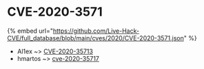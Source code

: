 # CVE-2020-3571
{% embed url="https://github.com/Live-Hack-CVE/full_database/blob/main/cves/2020/CVE-2020-3571.json" %}

* Al1ex ~> [CVE-2020-35713](https://www.alice-snow.ru/2020/database/cve-2020-3571/cve-2020-35713-al1ex)
* hmartos ~> [cve-2020-35717](https://www.alice-snow.ru/2020/database/cve-2020-3571/cve-2020-35717-hmartos)